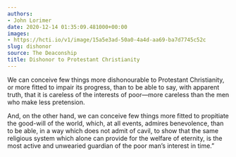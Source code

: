 ```yaml
---
authors:
- John Lorimer
date: 2020-12-14 01:35:09.481000+00:00
images:
- https://hcti.io/v1/image/15a5e3ad-50a0-4a4d-aa69-ba7d7745c52c
slug: dishonor
source: The Deaconship
title: Dishonor to Protestant Christianity
---
```


We can conceive few things more dishonourable to Protestant Christianity, or more fitted to impair its progress, than to be able to say, with apparent truth, that it is careless of the interests of poor—more careless than the men who make less pretension.

And, on the other hand, we can conceive few things more fitted to propitiate the good-will of the world, which, at all events, admires benevolence, than to be able, in a way which does not admit of cavil, to show that the same religious system which alone can provide for the welfare of eternity, is the most active and unwearied guardian of the poor man’s interest in time.”